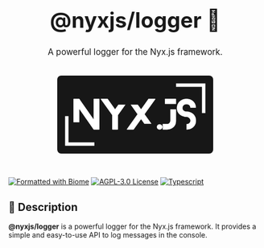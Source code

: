 <div align="center" style="padding: 30px;">
  <h1 style="font-size: 3em; font-weight: bold;">@nyxjs/logger 📝</h1>
  <p style="font-size: 1.2em; margin-top: 10px;">A powerful logger for the Nyx.js framework.</p>
  <img src="../../assets/nyxjs_banner.png" alt="Nyx.js Banner" width="70%" style="margin-top: 20px; border-radius: 8px;">
</div>

[![Formatted with Biome](https://img.shields.io/badge/Formatted_with-Biome-27272a?style=for-the-badge&logo=biome)](https://biomejs.dev/)
[![AGPL-3.0 License](https://img.shields.io/badge/License-AGPL_3.0-3f3f46?style=for-the-badge)](https://www.gnu.org/licenses/agpl-3.0.html)
[![Typescript](https://img.shields.io/badge/TypeScript-Ready-52525b?style=for-the-badge&logo=typescript)](https://www.typescriptlang.org/)

## 🌟 Description

**@nyxjs/logger** is a powerful logger for the Nyx.js framework. It provides a simple and easy-to-use API to log
messages in the console.
